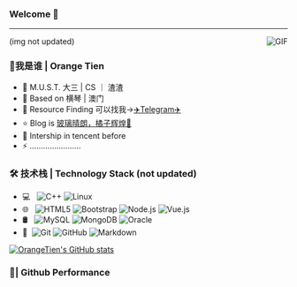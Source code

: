 ### Welcome 👋


---
(img not updated)
<img align="right" alt="GIF" src="https://raw.githubusercontent.com/JoeyBling/JoeyBling/master/pic/pusheencode.gif" />

### 🤔我是谁 | Orange Tien

- 🏫 M.U.S.T. 大三 | CS ｜ 渣渣
- 🌱 Based on 横琴 | 澳门
- 💬 Resource Finding 可以找我->[✈️Telegram✈️](https://t.me/orangetien) 
- ⭐ Blog is [玻璃晴朗，橘子辉煌🍊](https://www.bytedance.fit/)
- 🔭 Intership in tencent before
- ⚡ .......................

### 🛠 技术栈 | Technology Stack (not updated)

- 💻 &#160; ![C++](https://img.shields.io/badge/-Java-333333?style=flat&logo=Java&logoColor=007396)
![Linux](https://img.shields.io/badge/-Linux-333333?style=flat&logo=Linux&logoColor=FCC624)
- 🌐 &#160; ![HTML5](https://img.shields.io/badge/-HTML5-333333?style=flat&logo=HTML5)
![Bootstrap](https://img.shields.io/badge/-Bootstrap-333333?style=flat&logo=bootstrap&logoColor=563D7C)
![Node.js](https://img.shields.io/badge/-Node.js-333333?style=flat&logo=node.js)
![Vue.js](https://img.shields.io/badge/-VueJS-333333?style=flat&logo=Vue.js)
- 🛢 &#160; ![MySQL](https://img.shields.io/badge/-MySQL-333333?style=flat&logo=mysql)
![MongoDB](https://img.shields.io/badge/-MongoDB-333333?style=flat&logo=mongodb)
![Oracle](https://img.shields.io/badge/-Oracle-333333?style=flat&logo=Oracle)
- 🔧 &#160;![Git](https://img.shields.io/badge/-Git-333333?style=flat&logo=git)
![GitHub](https://img.shields.io/badge/-GitHub-333333?style=flat&logo=github)
![Markdown](https://img.shields.io/badge/-Markdown-333333?style=flat&logo=markdown)

[![OrangeTien's GitHub stats](https://github-readme-stats.vercel.app/api?username=OrangeTien&show_icons=true)](https://github.com/anuraghazra/github-readme-stats)

### 🍊| Github Performance 
<!--
**OrangeTien/OrangeTien** is a ✨ _special_ ✨ repository because its `README.md` (this file) appears on your GitHub profile.

Here are some ideas to get you started:

- 🔭 I’m currently working on ...
- 🌱 I’m currently learning ...
- 👯 I’m looking to collaborate on ...
- 🤔 I’m looking for help with ...
- 💬 Ask me about ...
- 📫 How to reach me: ...
- 😄 Pronouns: ...
- ⚡ Fun fact: ...
-->
